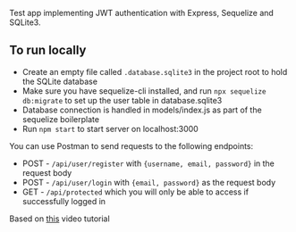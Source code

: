 Test app implementing JWT authentication with Express, Sequelize and SQLite3.

## To run locally
+ Create an empty file called `.database.sqlite3` in the project root to hold the SQLite database
+ Make sure you have sequelize-cli installed, and run `npx sequelize db:migrate` to set up the user table in database.sqlite3
+ Database connection is handled in models/index.js as part of the sequelize boilerplate
+ Run `npm start` to start server on localhost:3000

You can use Postman to send requests to the following endpoints:

+ POST - `/api/user/register` with `{username, email, password}` in the request body
+ POST - `/api/user/login` with `{email, password}` as the request body
+ GET  - `/api/protected` which you will only be able to access if successfully logged in

Based on [this](https://www.youtube.com/watch?v=2jqok-WgelI) video tutorial
